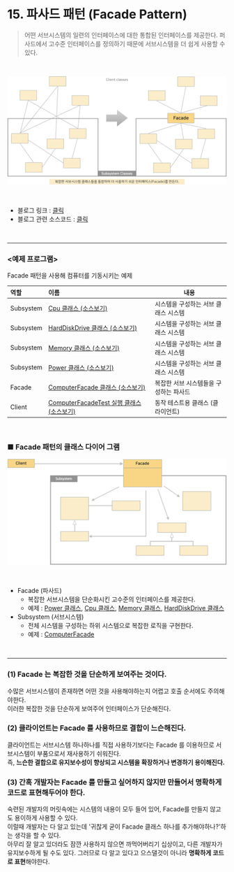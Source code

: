 # 15. 파사드 패턴 (Facade Pattern)
> 어떤 서브시스템의 일련의 인터페이스에 대한 통합된 인터페이스를 제공한다. 퍼사드에서 고수준 인터페이스를 정의하기 때문에 서브시스템을 더 쉽게 사용할 수 있다.

<br>

<img src="img/facade-1.png" width="700px" title="복잡한 서브시스템 클래스들을 통합하여 더 사용하기 쉬운 인터페이스(Facade)를 만든다" alt="facade-1"></img><br/>

<br>

* 블로그 링크 : [클릭](https://gymdev.tistory.com/25)
* 블로그 관련 소스코드 : [클릭](https://github.com/jmr10200/design-pattern/tree/master/src/main/java/hello/example/designpattern/facade/audio)

<br><hr>

### <예제 프로그램>
Facade 패턴을 사용해 컴퓨터를 기동시키는 예제

| **역할**    | **이름**                                                                                                               | **내용**                |
|:----------|:---------------------------------------------------------------------------------------------------------------------|-----------------------|
| Subsystem | [Cpu 클래스 (소스보기)](../src/main/java/hello/example/designpattern/facade/computer/Cpu.java)                              | 시스템을 구성하는 서브 클래스 시스템  |
| Subsystem | [HardDiskDrive 클래스 (소스보기)](../src/main/java/hello/example/designpattern/facade/computer/HardDiskDrive.java)              | 시스템을 구성하는 서브 클래스 시스템  |
| Subsystem | [Memory 클래스 (소스보기)](../src/main/java/hello/example/designpattern/facade/computer/Memory.java)                            | 시스템을 구성하는 서브 클래스 시스템  |
| Subsystem | [Power 클래스 (소스보기)](../src/main/java/hello/example/designpattern/facade/computer/Power.java)                              | 시스템을 구성하는 서브 클래스 시스템  |
| Facade    | [ComputerFacade 클래스 (소스보기)](../src/main/java/hello/example/designpattern/facade/computer/ComputerFacade.java)            | 복잡한 서브 시스템들을 구성하는 파사드 |
| Client    | [ComputerFacadeTest 실행 클래스 (소스보기)](../src/test/java/hello/example/designpattern/facade/computer/ComputerFacadeTest.java) | 동작 테스트용 클래스 (클라이언트)   |

<br>

### ■ Facade 패턴의 클래스 다이어 그램
<img src="img/facade-2.png" width="600px" title="Facade 패턴의 클래스 다이어그램" alt="facade-2"></img><br/>

<br>

* Facade (파사드)
  * 복잡한 서브시스템을 단순화시킨 고수준의 인터페이스를 제공한다.
  * 예제 : [Power 클래스](../src/main/java/hello/example/designpattern/facade/computer/Power.java), [Cpu 클래스](../src/main/java/hello/example/designpattern/facade/computer/Cpu.java), [Memory 클래스](../src/main/java/hello/example/designpattern/facade/computer/Memory.java), [HardDiskDrive 클래스](../src/main/java/hello/example/designpattern/facade/computer/HardDiskDrive.java)
* Subsystem (서브시스템)
  * 전체 시스템을 구성하는 하위 시스템으로 복잡한 로직을 구현한다.
  * 예제 : [ComputerFacade](../src/main/java/hello/example/designpattern/facade/computer/ComputerFacade.java)

<br><hr>

### (1) Facade 는 복잡한 것을 단순하게 보여주는 것이다.
수많은 서브시스템이 존재하면 어떤 것을 사용해야하는지 어렵고 호출 순서에도 주의해야한다. <br>
이러한 복잡한 것을 단순하게 보여주어 인터페이스가 단순해진다.

### (2) 클라이언트는 Facade 를 사용하므로 결합이 느슨해진다.
클라이언트는 서브시스템 하나하나를 직접 사용하기보다는 Facade 를 이용하므로 서브시스템이 부품으로서 재사용하기 쉬워진다. <br>
즉, **느슨한 결합으로 유지보수성이 향상되고 시스템을 확장하거나 변경하기 용이해진다.**

### (3) 간혹 개발자는 Facade 를 만들고 싶어하지 않지만 만들어서 명확하게 코드로 표현해두어야 한다.
숙련된 개발자의 머릿속에는 시스템의 내용이 모두 들어 있어, Facade를 만들지 않고도 용이하게 사용할 수 있다. <br>
이럴때 개발자는 다 알고 있는데 '귀찮게 굳이 Facade 클래스 하나를 추가해야하나?'하는 생각을 할 수 있다. <br>
아무리 잘 알고 있더라도 잠깐 사용하지 않으면 까먹어버리기 십상이고, 다른 개발자가 유지보수하게 될 수도 있다. 그러므로 다 알고 있다고 으스댈것이 아니라 **명확하게 코드로 표현**해야한다.
